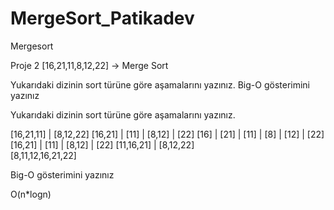 # MergeSort_Patikadev
Mergesort


Proje 2
[16,21,11,8,12,22] -> Merge Sort

Yukarıdaki dizinin sort türüne göre aşamalarını yazınız.
Big-O gösterimini yazınız


Yukarıdaki dizinin sort türüne göre aşamalarını yazınız.

[16,21,11]             |     [8,12,22]
[16,21] | [11]         |     [8,12] | [22]
[16] | [21] | [11]     |     [8] | [12] | [22]  
[16,21] | [11]         |     [8,12] | [22]
[11,16,21]             |     [8,12,22]  
[8,11,12,16,21,22]


Big-O gösterimini yazınız

O(n*logn)

